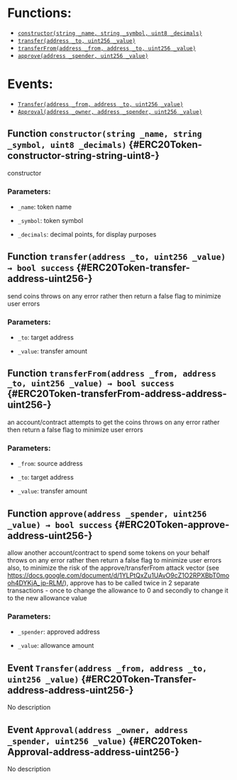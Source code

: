 

# Functions:
- [`constructor(string _name, string _symbol, uint8 _decimals)`](#ERC20Token-constructor-string-string-uint8-)
- [`transfer(address _to, uint256 _value)`](#ERC20Token-transfer-address-uint256-)
- [`transferFrom(address _from, address _to, uint256 _value)`](#ERC20Token-transferFrom-address-address-uint256-)
- [`approve(address _spender, uint256 _value)`](#ERC20Token-approve-address-uint256-)

# Events:
- [`Transfer(address _from, address _to, uint256 _value)`](#ERC20Token-Transfer-address-address-uint256-)
- [`Approval(address _owner, address _spender, uint256 _value)`](#ERC20Token-Approval-address-address-uint256-)

## Function `constructor(string _name, string _symbol, uint8 _decimals)` {#ERC20Token-constructor-string-string-uint8-}
constructor

### Parameters:
- `_name`:        token name

- `_symbol`:      token symbol

- `_decimals`:    decimal points, for display purposes
## Function `transfer(address _to, uint256 _value) → bool success` {#ERC20Token-transfer-address-uint256-}
send coins
throws on any error rather then return a false flag to minimize user errors

### Parameters:
- `_to`:      target address

- `_value`:   transfer amount

## Function `transferFrom(address _from, address _to, uint256 _value) → bool success` {#ERC20Token-transferFrom-address-address-uint256-}
an account/contract attempts to get the coins
throws on any error rather then return a false flag to minimize user errors

### Parameters:
- `_from`:    source address

- `_to`:      target address

- `_value`:   transfer amount

## Function `approve(address _spender, uint256 _value) → bool success` {#ERC20Token-approve-address-uint256-}
allow another account/contract to spend some tokens on your behalf
throws on any error rather then return a false flag to minimize user errors
also, to minimize the risk of the approve/transferFrom attack vector
(see https://docs.google.com/document/d/1YLPtQxZu1UAvO9cZ1O2RPXBbT0mooh4DYKjA_jp-RLM/), approve has to be called twice
in 2 separate transactions - once to change the allowance to 0 and secondly to change it to the new allowance value

### Parameters:
- `_spender`: approved address

- `_value`:   allowance amount


## Event `Transfer(address _from, address _to, uint256 _value)` {#ERC20Token-Transfer-address-address-uint256-}
No description
## Event `Approval(address _owner, address _spender, uint256 _value)` {#ERC20Token-Approval-address-address-uint256-}
No description
